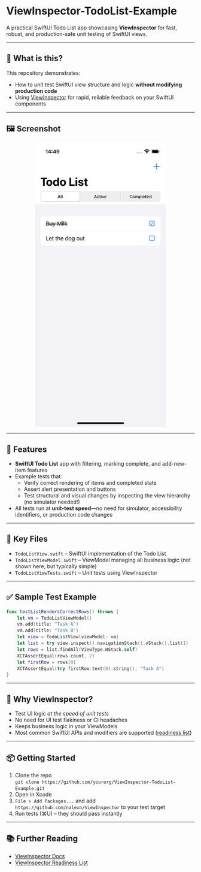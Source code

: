 # ViewInspector-TodoList-Example

A practical SwiftUI Todo List app showcasing **ViewInspector** for fast, robust, and production-safe unit testing of SwiftUI views.

---

## 🚀 What is this?

This repository demonstrates:

- How to unit test SwiftUI view structure and logic **without modifying production code**
- Using [ViewInspector](https://github.com/nalexn/ViewInspector) for rapid, reliable feedback on your SwiftUI components

---

## 🖼️ Screenshot

<p align="center">
  <img src="screenshot.png" alt="Todo List App Screenshot" width="350"/>
</p>

---


## 📝 Features

- **SwiftUI Todo List** app with filtering, marking complete, and add-new-item features
- Example tests that:
  - Verify correct rendering of items and completed state
  - Assert alert presentation and buttons
  - Test structural and visual changes by inspecting the view hierarchy (no simulator needed!)
- All tests run at **unit-test speed**—no need for simulator, accessibility identifiers, or production code changes

---

## 📂 Key Files

- `TodoListView.swift` – SwiftUI implementation of the Todo List
- `TodoListViewModel.swift` – ViewModel managing all business logic (not shown here, but typically simple)
- `TodoListViewTests.swift` – Unit tests using ViewInspector

---

## ✅ Sample Test Example

```swift
func testListRendersCorrectRows() throws {
    let vm = TodoListViewModel()
    vm.add(title: "Task A")
    vm.add(title: "Task B")
    let view = TodoListView(viewModel: vm)
    let list = try view.inspect().navigationStack().vStack().list(1)
    let rows = list.findAll(ViewType.HStack.self)
    XCTAssertEqual(rows.count, 2)
    let firstRow = rows[0]
    XCTAssertEqual(try firstRow.text(0).string(), "Task A")
}
```

---

## 🤔 Why ViewInspector?

- Test UI logic *at the speed of unit tests*
- No need for UI test flakiness or CI headaches
- Keeps business logic in your ViewModels
- Most common SwiftUI APIs and modifiers are supported ([readiness list](https://github.com/nalexn/ViewInspector/blob/0.10.3/readiness.md))

---

## 📦 Getting Started

1. Clone the repo\
   `git clone https://github.com/yourorg/ViewInspector-TodoList-Example.git`
2. Open in Xcode
3. `File > Add Packages...` and add `https://github.com/nalexn/ViewInspector` to your test target
4. Run tests (⌘U) – they should pass instantly

---

## 📚 Further Reading

- [ViewInspector Docs](https://github.com/nalexn/ViewInspector)
- [ViewInspector Readiness List](https://github.com/nalexn/ViewInspector/blob/0.10.3/readiness.md)


